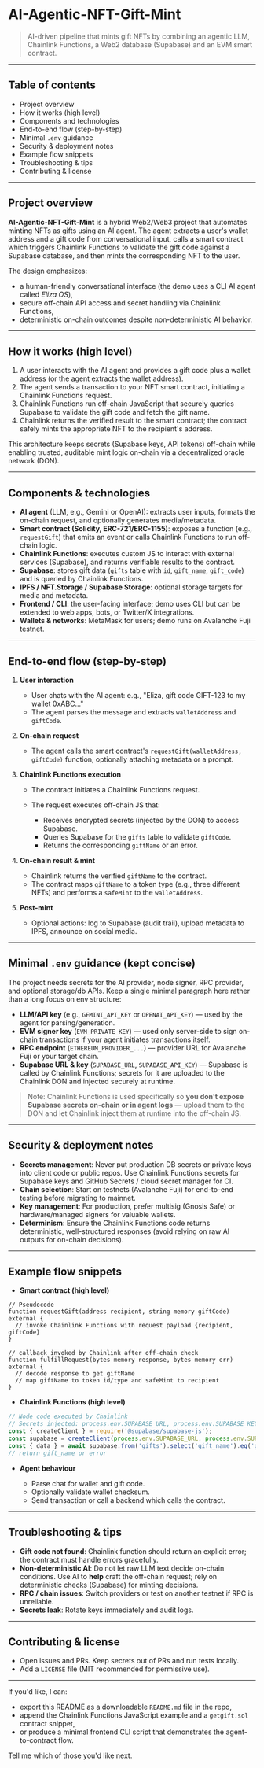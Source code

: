 # AI-Agentic-NFT-Gift-Mint

> AI-driven pipeline that mints gift NFTs by combining an agentic LLM, Chainlink Functions, a Web2 database (Supabase) and an EVM smart contract.

---

## Table of contents

* Project overview
* How it works (high level)
* Components and technologies
* End-to-end flow (step-by-step)
* Minimal `.env` guidance
* Security & deployment notes
* Example flow snippets
* Troubleshooting & tips
* Contributing & license

---

## Project overview

**AI-Agentic-NFT-Gift-Mint** is a hybrid Web2/Web3 project that automates minting NFTs as gifts using an AI agent. The agent extracts a user's wallet address and a gift code from conversational input, calls a smart contract which triggers Chainlink Functions to validate the gift code against a Supabase database, and then mints the corresponding NFT to the user.

The design emphasizes:

* a human-friendly conversational interface (the demo uses a CLI AI agent called *Eliza OS*),
* secure off-chain API access and secret handling via Chainlink Functions,
* deterministic on-chain outcomes despite non-deterministic AI behavior.

---

## How it works (high level)

1. A user interacts with the AI agent and provides a gift code plus a wallet address (or the agent extracts the wallet address).
2. The agent sends a transaction to your NFT smart contract, initiating a Chainlink Functions request.
3. Chainlink Functions run off-chain JavaScript that securely queries Supabase to validate the gift code and fetch the gift name.
4. Chainlink returns the verified result to the smart contract; the contract safely mints the appropriate NFT to the recipient's address.

This architecture keeps secrets (Supabase keys, API tokens) off-chain while enabling trusted, auditable mint logic on-chain via a decentralized oracle network (DON).

---

## Components & technologies

* **AI agent** (LLM, e.g., Gemini or OpenAI): extracts user inputs, formats the on-chain request, and optionally generates media/metadata.
* **Smart contract (Solidity, ERC-721/ERC-1155)**: exposes a function (e.g., `requestGift`) that emits an event or calls Chainlink Functions to run off-chain logic.
* **Chainlink Functions**: executes custom JS to interact with external services (Supabase), and returns verifiable results to the contract.
* **Supabase**: stores gift data (`gifts` table with `id`, `gift_name`, `gift_code`) and is queried by Chainlink Functions.
* **IPFS / NFT.Storage / Supabase Storage**: optional storage targets for media and metadata.
* **Frontend / CLI**: the user-facing interface; demo uses CLI but can be extended to web apps, bots, or Twitter/X integrations.
* **Wallets & networks**: MetaMask for users; demo runs on Avalanche Fuji testnet.

---

## End-to-end flow (step-by-step)

1. **User interaction**

   * User chats with the AI agent: e.g., "Eliza, gift code GIFT-123 to my wallet 0xABC..."
   * The agent parses the message and extracts `walletAddress` and `giftCode`.

2. **On-chain request**

   * The agent calls the smart contract's `requestGift(walletAddress, giftCode)` function, optionally attaching metadata or a prompt.

3. **Chainlink Functions execution**

   * The contract initiates a Chainlink Functions request.
   * The request executes off-chain JS that:

     * Receives encrypted secrets (injected by the DON) to access Supabase.
     * Queries Supabase for the `gifts` table to validate `giftCode`.
     * Returns the corresponding `giftName` or an error.

4. **On-chain result & mint**

   * Chainlink returns the verified `giftName` to the contract.
   * The contract maps `giftName` to a token type (e.g., three different NFTs) and performs a `safeMint` to the `walletAddress`.

5. **Post-mint**

   * Optional actions: log to Supabase (audit trail), upload metadata to IPFS, announce on social media.

---

## Minimal `.env` guidance (kept concise)

The project needs secrets for the AI provider, node signer, RPC provider, and optional storage/db APIs. Keep a single minimal paragraph here rather than a long focus on env structure:

* **LLM/API key** (e.g., `GEMINI_API_KEY` or `OPENAI_API_KEY`) — used by the agent for parsing/generation.
* **EVM signer key** (`EVM_PRIVATE_KEY`) — used only server-side to sign on-chain transactions if your agent initiates transactions itself.
* **RPC endpoint** (`ETHEREUM_PROVIDER_...`) — provider URL for Avalanche Fuji or your target chain.
* **Supabase URL & key** (`SUPABASE_URL`, `SUPABASE_API_KEY`) — Supabase is called by Chainlink Functions; secrets for it are uploaded to the Chainlink DON and injected securely at runtime.

> Note: Chainlink Functions is used specifically so **you don't expose Supabase secrets on-chain or in agent logs** — upload them to the DON and let Chainlink inject them at runtime into the off-chain JS.

---

## Security & deployment notes

* **Secrets management**: Never put production DB secrets or private keys into client code or public repos. Use Chainlink Functions secrets for Supabase keys and GitHub Secrets / cloud secret manager for CI.
* **Chain selection**: Start on testnets (Avalanche Fuji) for end-to-end testing before migrating to mainnet.
* **Key management**: For production, prefer multisig (Gnosis Safe) or hardware/managed signers for valuable wallets.
* **Determinism**: Ensure the Chainlink Functions code returns deterministic, well-structured responses (avoid relying on raw AI outputs for on-chain decisions).

---

## Example flow snippets

* **Smart contract (high level)**

```solidity
// Pseudocode
function requestGift(address recipient, string memory giftCode) external {
  // invoke Chainlink Functions with request payload {recipient, giftCode}
}

// callback invoked by Chainlink after off-chain check
function fulfillRequest(bytes memory response, bytes memory err) external {
  // decode response to get giftName
  // map giftName to token id/type and safeMint to recipient
}
```

* **Chainlink Functions (high level)**

```js
// Node code executed by Chainlink
// Secrets injected: process.env.SUPABASE_URL, process.env.SUPABASE_KEY
const { createClient } = require('@supabase/supabase-js');
const supabase = createClient(process.env.SUPABASE_URL, process.env.SUPABASE_KEY);
const { data } = await supabase.from('gifts').select('gift_name').eq('gift_code', giftCode);
// return gift_name or error
```

* **Agent behaviour**

  * Parse chat for wallet and gift code.
  * Optionally validate wallet checksum.
  * Send transaction or call a backend which calls the contract.

---

## Troubleshooting & tips

* **Gift code not found**: Chainlink function should return an explicit error; the contract must handle errors gracefully.
* **Non-deterministic AI**: Do not let raw LLM text decide on-chain conditions. Use AI to **help** craft the off-chain request; rely on deterministic checks (Supabase) for minting decisions.
* **RPC / chain issues**: Switch providers or test on another testnet if RPC is unreliable.
* **Secrets leak**: Rotate keys immediately and audit logs.

---

## Contributing & license

* Open issues and PRs. Keep secrets out of PRs and run tests locally.
* Add a `LICENSE` file (MIT recommended for permissive use).

---

If you'd like, I can:

* export this README as a downloadable `README.md` file in the repo,
* append the Chainlink Functions JavaScript example and a `getgift.sol` contract snippet,
* or produce a minimal frontend CLI script that demonstrates the agent-to-contract flow.

Tell me which of those you'd like next.
